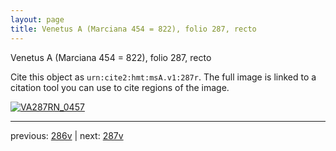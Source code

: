 ```yaml
---
layout: page
title: Venetus A (Marciana 454 = 822), folio 287, recto
---
```


Venetus A (Marciana 454 = 822), folio 287, recto

Cite this object as `urn:cite2:hmt:msA.v1:287r`.  The full image is linked to a citation tool you can use to cite regions of the image.

[![VA287RN_0457](http://www.homermultitext.org/iipsrv?IIIF=/project/homer/pyramidal/deepzoom/hmt/vaimg/2017a/VA287RN_0457.tif/full/800,/0/default.jpg)](http://www.homermultitext.org/ict2/?urn=urn:cite2:hmt:vaimg.2017a:VA287RN_0457) 

---

previous:  [286v](../286v/) | next: [287v](../287v/)